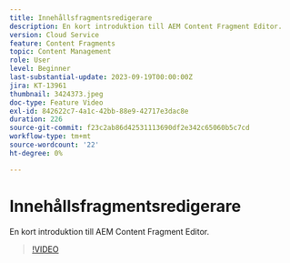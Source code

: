 ```yaml
---
title: Innehållsfragmentsredigerare
description: En kort introduktion till AEM Content Fragment Editor.
version: Cloud Service
feature: Content Fragments
topic: Content Management
role: User
level: Beginner
last-substantial-update: 2023-09-19T00:00:00Z
jira: KT-13961
thumbnail: 3424373.jpeg
doc-type: Feature Video
exl-id: 842622c7-4a1c-42bb-88e9-42717e3dac8e
duration: 226
source-git-commit: f23c2ab86d42531113690df2e342c65060b5c7cd
workflow-type: tm+mt
source-wordcount: '22'
ht-degree: 0%

---
```


# Innehållsfragmentsredigerare

En kort introduktion till AEM Content Fragment Editor.

>[!VIDEO](https://video.tv.adobe.com/v/3424373/?learn=on)
